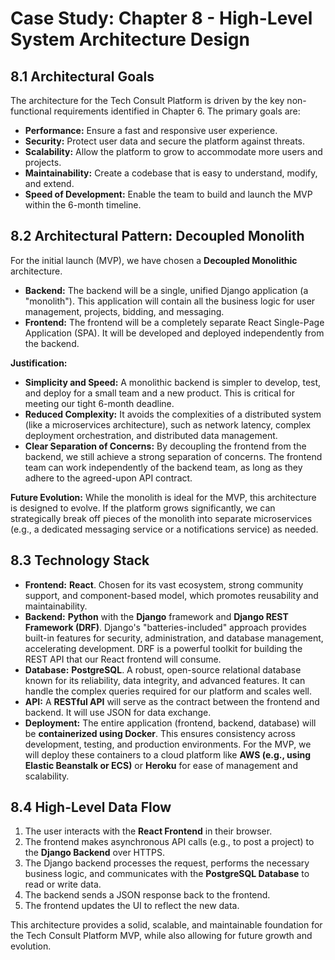 # Case Study: Chapter 8 - High-Level System Architecture Design

## 8.1 Architectural Goals

The architecture for the Tech Consult Platform is driven by the key non-functional requirements identified in Chapter 6. The primary goals are:
-   **Performance:** Ensure a fast and responsive user experience.
-   **Security:** Protect user data and secure the platform against threats.
-   **Scalability:** Allow the platform to grow to accommodate more users and projects.
-   **Maintainability:** Create a codebase that is easy to understand, modify, and extend.
-   **Speed of Development:** Enable the team to build and launch the MVP within the 6-month timeline.

## 8.2 Architectural Pattern: Decoupled Monolith

For the initial launch (MVP), we have chosen a **Decoupled Monolithic** architecture.

-   **Backend:** The backend will be a single, unified Django application (a "monolith"). This application will contain all the business logic for user management, projects, bidding, and messaging.
-   **Frontend:** The frontend will be a completely separate React Single-Page Application (SPA). It will be developed and deployed independently from the backend.

**Justification:**
-   **Simplicity and Speed:** A monolithic backend is simpler to develop, test, and deploy for a small team and a new product. This is critical for meeting our tight 6-month deadline.
-   **Reduced Complexity:** It avoids the complexities of a distributed system (like a microservices architecture), such as network latency, complex deployment orchestration, and distributed data management.
-   **Clear Separation of Concerns:** By decoupling the frontend from the backend, we still achieve a strong separation of concerns. The frontend team can work independently of the backend team, as long as they adhere to the agreed-upon API contract.

**Future Evolution:** While the monolith is ideal for the MVP, this architecture is designed to evolve. If the platform grows significantly, we can strategically break off pieces of the monolith into separate microservices (e.g., a dedicated messaging service or a notifications service) as needed.

## 8.3 Technology Stack

-   **Frontend:** **React**. Chosen for its vast ecosystem, strong community support, and component-based model, which promotes reusability and maintainability.
-   **Backend:** **Python** with the **Django** framework and **Django REST Framework (DRF)**. Django's "batteries-included" approach provides built-in features for security, administration, and database management, accelerating development. DRF is a powerful toolkit for building the REST API that our React frontend will consume.
-   **Database:** **PostgreSQL**. A robust, open-source relational database known for its reliability, data integrity, and advanced features. It can handle the complex queries required for our platform and scales well.
-   **API:** A **RESTful API** will serve as the contract between the frontend and backend. It will use JSON for data exchange.
-   **Deployment:** The entire application (frontend, backend, database) will be **containerized using Docker**. This ensures consistency across development, testing, and production environments. For the MVP, we will deploy these containers to a cloud platform like **AWS (e.g., using Elastic Beanstalk or ECS)** or **Heroku** for ease of management and scalability.

## 8.4 High-Level Data Flow

1.  The user interacts with the **React Frontend** in their browser.
2.  The frontend makes asynchronous API calls (e.g., to post a project) to the **Django Backend** over HTTPS.
3.  The Django backend processes the request, performs the necessary business logic, and communicates with the **PostgreSQL Database** to read or write data.
4.  The backend sends a JSON response back to the frontend.
5.  The frontend updates the UI to reflect the new data.

This architecture provides a solid, scalable, and maintainable foundation for the Tech Consult Platform MVP, while also allowing for future growth and evolution.
